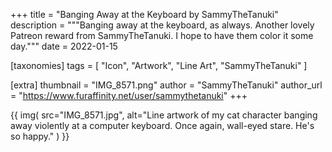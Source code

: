 +++
title = "Banging Away at the Keyboard by SammyTheTanuki"
description = """Banging away at the keyboard, as always. Another lovely Patreon reward from SammyTheTanuki. I hope to have them color it some day."""
date = 2022-01-15

[taxonomies]
tags = [
    "Icon", "Artwork", "Line Art", "SammyTheTanuki"
]

[extra]
thumbnail = "IMG_8571.png"
author = "SammyTheTanuki"
author_url = "https://www.furaffinity.net/user/sammythetanuki"
+++

{{
    img(
        src="IMG_8571.jpg",
        alt="Line artwork of my cat character banging away violently at a computer keyboard. Once again, wall-eyed stare. He's so happy."
    )
}}
